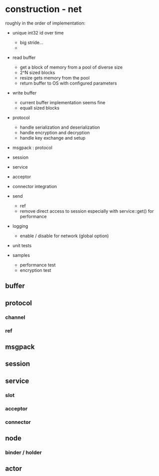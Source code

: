 # construction - net 

 roughly in the order of implementation: 

 - unique int32 id over time 
   - big stride... 
   - 

 - read buffer 
   - get a block of memory from a pool of diverse size 
   - 2^N sized blocks 
   - resize gets memory from the pool 
   - return buffer to OS with configured parameters


 - write buffer
   - current buffer implementation seems fine 
   - equall sized blocks 

 - protocol 
   - handle serialization and deserialization 
   - handle encryption and decryption 
   - handle key exchange and setup 

 - msgpack : protocol 

 - session 
 - service 
 - acceptor 
 - connector integration 

 - send 
   - ref
   - remove direct access to session especially with service::get() for performance
   
 - logging 
   - enable / disable for network (global option)    

 - unit tests 

 - samples 
   - performance test 
   - encryption test 


## buffer 


## protocol 

### channel 

### ref 

## msgpack 


## session 

## service 

### slot 


### acceptor 

### connector 


## node 


### binder / holder 


## actor 






  

 
